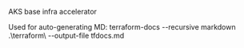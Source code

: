 AKS base infra accelerator

Used for auto-generating MD: terraform-docs --recursive markdown .\terraform\ --output-file tfdocs.md